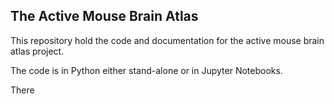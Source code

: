 ## The Active Mouse Brain Atlas

This repository hold the code and documentation for the active mouse brain atlas project.

The code is in Python either stand-alone or in Jupyter Notebooks.

There 
